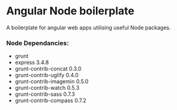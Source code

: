 Angular Node boilerplate
=====================

A boilerplate for angular web apps utilising useful Node packages.

### Node Dependancies:

- grunt
- express 3.4.8
- grunt-contrib-concat 0.3.0
- grunt-contrib-uglify 0.4.0
- grunt-contrib-imagemin 0.5.0
- grunt-contrib-watch 0.5.3
- grunt-contrib-sass 0.7.3
- grunt-contrib-compass 0.7.2